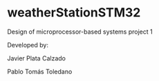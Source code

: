 # weatherStationSTM32
Design of microprocessor-based systems project 1 


Developed by:

Javier Plata Calzado

Pablo Tomás Toledano

